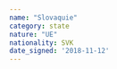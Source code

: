```yaml
---
name: "Slovaquie"
category: state
nature: "UE"
nationality: SVK
date_signed: '2018-11-12'
---
```

    